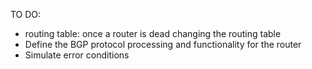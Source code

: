 TO DO:
- routing table:
    once a router is dead changing the routing table
- Define the BGP protocol processing and functionality for the router
- Simulate error conditions
